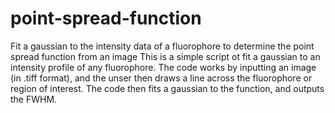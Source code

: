 # point-spread-function
Fit a gaussian to the intensity data of a fluorophore to determine the point spread function from an image
This is a simple script ot fit a gaussian to an intensity profile of any fluorophore. The code works by inputting an image (in .tiff format), and the unser then draws a line across the fluorophore or region of interest. The code then fits a gaussian to the function, and outputs the FWHM. 
